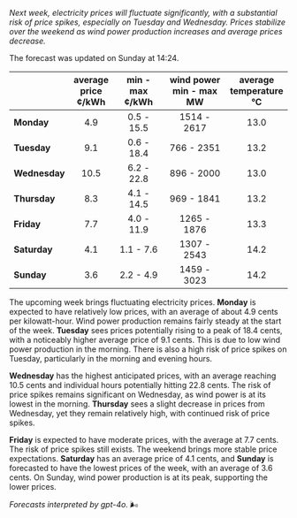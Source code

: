 *Next week, electricity prices will fluctuate significantly, with a substantial risk of price spikes, especially on Tuesday and Wednesday. Prices stabilize over the weekend as wind power production increases and average prices decrease.*

The forecast was updated on Sunday at 14:24.

|               | average<br>price<br>¢/kWh | min - max<br>¢/kWh | wind power<br>min - max<br>MW | average<br>temperature<br>°C |
|:-------------|:----------------:|:----------------:|:-------------:|:-------------:|
| **Monday**   |       4.9       |      0.5 - 15.5  |   1514 - 2617 |      13.0     |
| **Tuesday**  |       9.1       |      0.6 - 18.4  |    766 - 2351 |      13.2     |
| **Wednesday**|      10.5      |      6.2 - 22.8  |    896 - 2000 |      13.0     |
| **Thursday** |       8.3       |      4.1 - 14.5  |    969 - 1841 |      13.2     |
| **Friday**   |       7.7       |      4.0 - 11.9  |   1265 - 1876 |      13.3     |
| **Saturday** |       4.1       |      1.1 - 7.6   |   1307 - 2543 |      14.2     |
| **Sunday**   |       3.6       |      2.2 - 4.9   |   1459 - 3023 |      14.2     |

The upcoming week brings fluctuating electricity prices. **Monday** is expected to have relatively low prices, with an average of about 4.9 cents per kilowatt-hour. Wind power production remains fairly steady at the start of the week. **Tuesday** sees prices potentially rising to a peak of 18.4 cents, with a noticeably higher average price of 9.1 cents. This is due to low wind power production in the morning. There is also a high risk of price spikes on Tuesday, particularly in the morning and evening hours.

**Wednesday** has the highest anticipated prices, with an average reaching 10.5 cents and individual hours potentially hitting 22.8 cents. The risk of price spikes remains significant on Wednesday, as wind power is at its lowest in the morning. **Thursday** sees a slight decrease in prices from Wednesday, yet they remain relatively high, with continued risk of price spikes.

**Friday** is expected to have moderate prices, with the average at 7.7 cents. The risk of price spikes still exists. The weekend brings more stable price expectations. **Saturday** has an average price of 4.1 cents, and **Sunday** is forecasted to have the lowest prices of the week, with an average of 3.6 cents. On Sunday, wind power production is at its peak, supporting the lower prices.

*Forecasts interpreted by gpt-4o.* 🌬️
